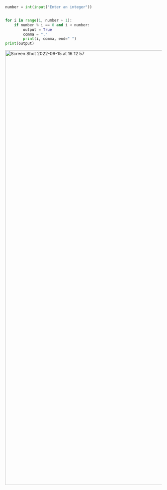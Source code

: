 ```.py

number = int(input("Enter an integer"))


for i in range(1, number + 1):
    if number % i == 0 and i < number:
        output = True
        comma = ","
        print(i, comma, end=" ")
print(output)
```


<img width="1398" alt="Screen Shot 2022-09-15 at 16 12 57" src="https://user-images.githubusercontent.com/111941990/190339221-465df164-30c1-4c64-96d1-3c4e37c6d3f1.png">
